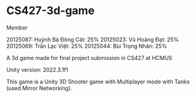 # CS427-3d-game
Member

 20125087: Huỳnh Bá Đông Cát: 	25%
 20125023: Vũ Hoàng Đạt: 	    25%
 20125069: Trần Lạc Việt: 		25%
 20125044: Bùi Trọng Nhân:	25%
 
A 3d game made for final project submission in CS427 at HCMUS

Unity version: 2022.3.1f1

This game is a Unity 3D Shooter game with Multiplayer mode with Tanks (used Mirror Networking).

